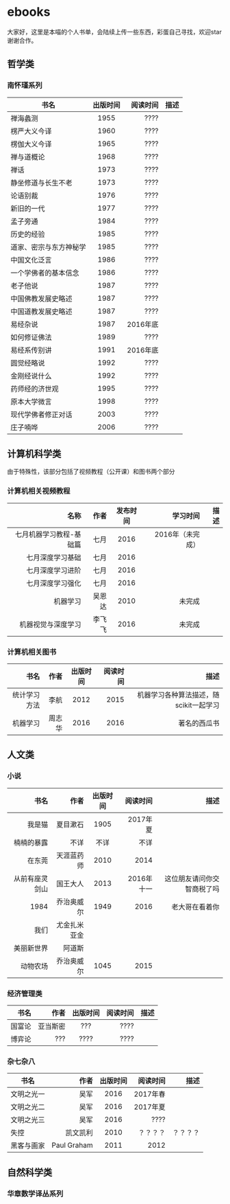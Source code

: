 # ebooks
大家好，这里是本喵的个人书单，会陆续上传一些东西，彩蛋自己寻找，欢迎star谢谢合作。


## 哲学类
### 南怀瑾系列
| 书名|  出版时间|  阅读时间|  描述|
|  ------------- | :-------------:|  -----:|  -----:|
| 禅海蠡测|  1955|  ????| | 
| 楞严大义今译|  1960|  ????| | 
| 楞伽大义今译|  1965|  ????| | 
| 禅与道概论|  1968|  ????|  |
| 禅话|  1973|  ????|  |
| 静坐修道与长生不老| 1973|  ????|  |
| 论语别裁|  1976|  ????|  |
| 新旧的一代|  1977|  ????|  |
| 孟子旁通|  1984|  ????|  |
| 历史的经验|  1985|  ????|  |
| 道家、密宗与东方神秘学|  1985|  ????| | 
| 中国文化泛言|  1986|  ????|  |
| 一个学佛者的基本信念|  1986|  ????||  
| 老子他说|  1987|  ????|  |
| 中国佛教发展史略述|  1987|  ????||  
| 中国道教发展史略述|  1987|  ????| | 
| 易经杂说|  1987|  2016年底|  |
| 如何修证佛法|  1989|  ????|  |
| 易经系传别讲|  1991|  2016年底| | 
| 圆觉经略说|  1992|  ????|  |
| 金刚经说什么|  1992|  ????|  |
| 药师经的济世观|  1995|  ????|  |
| 原本大学微言|  1998|  ????|  |
| 现代学佛者修正对话|  2003|  ????|  |
| 庄子喃哗|  2006|  ????|  |
## 计算机科学类
由于特殊性，该部分包括了视频教程（公开课）和图书两个部分
### 计算机相关视频教程
| 名称| 作者| 发布时间|  学习时间|  描述|
|  -----: | -----:|:-------------:|  -----:|  -----:|
|七月机器学习教程-基础篇|七月|2016|2016年（未完成）||
|七月深度学习基础|七月|2016|||
|七月深度学习进阶|七月|2016|||
|七月深度学习强化|七月|2016|||
|机器学习|吴恩达|2010|未完成||
|机器视觉与深度学习|李飞飞|2016|未完成|

### 计算机相关图书
| 书名| 作者| 出版时间|  阅读时间|  描述|
|  -----: | -----:|:-------------:|  -----:|  -----:|
|统计学习方法|李航|2012|2015|机器学习各种算法描述，随scikit一起学习 |
|机器学习|周志华|2016|2016|著名的西瓜书|
## 人文类
### 小说
| 书名| 作者| 出版时间|  阅读时间|  描述|
|  -----: | -----:|:-------------:|  -----:|  -----:|
| 我是猫 | 夏目漱石 | 1905 | 2017年夏 | |
|楠楠的暴露|不详|不详|不详||
|在东莞|天涯蓝药师|2010|2014||
|从前有座灵剑山|国王大人|2013|2016年十一|这位朋友请问你交智商税了吗|
|1984|乔治奥威尔|1949|2016|老大哥在看着你|
|我们|尤金扎米亚金||||
|美丽新世界|阿道斯||||
|动物农场|乔治奥威尔|1045|2015||
### 经济管理类
| 书名| 作者| 出版时间|  阅读时间|  描述|
|  -----: | -----:|:-------------:|  -----:|  -----:|
| 国富论 | 亚当斯密 | ??? | ????| |
|博弈论|???|????|????||
### 杂七杂八
| 书名| 作者| 出版时间|  阅读时间|  描述|
|  ----- | -----:|:-------------:|  -----:|  -----:|
|文明之光一|吴军|2016|2017年春||
|文明之光二|吴军|2016|2017年夏||
|文明之光三|吴军|2016|????||
|失控|凯文凯利|2010|？？？？|？？？？|
|黑客与画家|Paul Graham|2011|2012||
## 自然科学类
### 华章数学译丛系列
